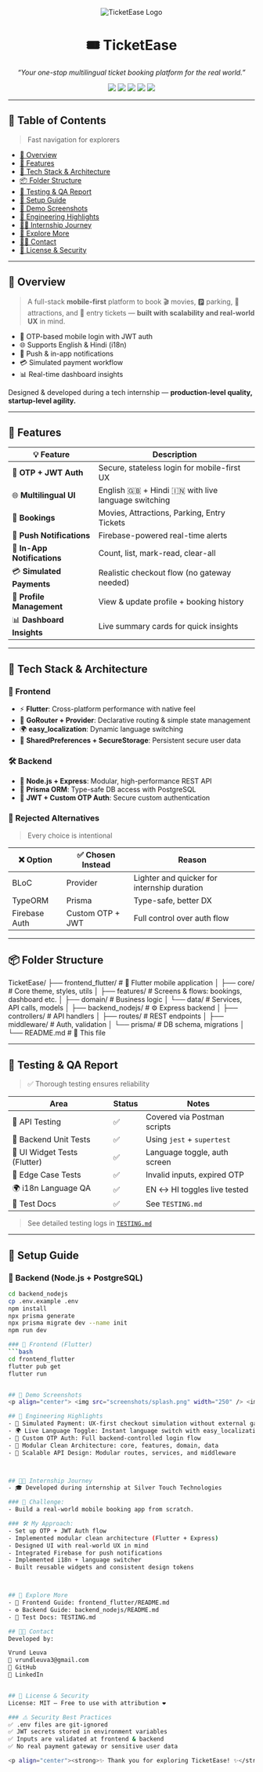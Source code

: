 <p align="center">
  <img src="https://source.unsplash.com/random/800x200/?ticket,logo" alt="TicketEase Logo" />
</p>

<h1 align="center">🎟️ TicketEase</h1>

<p align="center"><em>“Your one-stop multilingual ticket booking platform for the real world.”</em></p>

<p align="center">
  <img src="https://img.shields.io/badge/Built%20with-Flutter-blue" />
  <img src="https://img.shields.io/badge/Backend-Node.js-green" />
  <img src="https://img.shields.io/badge/Database-PostgreSQL-blue" />
  <img src="https://img.shields.io/badge/Test%20Coverage-68%25-brightgreen" />
  <img src="https://img.shields.io/badge/Localization-EN%20%7C%20HI-orange" />
</p>

---

## 📘 Table of Contents  
> Fast navigation for explorers

- [🎯 Overview](#-overview)
- [🚀 Features](#-features)
- [🧱 Tech Stack & Architecture](#-tech-stack--architecture)
- [📦 Folder Structure](#-folder-structure)
- [🧪 Testing & QA Report](#-testing--qa-report)
- [🔧 Setup Guide](#-setup-guide)
- [📸 Demo Screenshots](#-demo-screenshots)
- [🧠 Engineering Highlights](#-engineering-highlights)
- [👨‍💼 Internship Journey](#-internship-journey)
- [🔗 Explore More](#-explore-more)
- [👨‍💻 Contact](#-contact)
- [📜 License & Security](#-license--security)

---

## 🎯 Overview  
> A full-stack **mobile-first** platform to book 🎬 movies, 🅿️ parking, 🎢 attractions, and 🎫 entry tickets — **built with scalability and real-world UX** in mind.

- 🔐 OTP-based mobile login with JWT auth
- 🌐 Supports English & Hindi (i18n)
- 📲 Push & in-app notifications
- 💳 Simulated payment workflow
- 📊 Real-time dashboard insights

Designed & developed during a tech internship — **production-level quality, startup-level agility.**

---

## 🚀 Features

| 💡 Feature                | Description |
|--------------------------|-------------|
| 🔐 **OTP + JWT Auth**     | Secure, stateless login for mobile-first UX |
| 🌐 **Multilingual UI**    | English 🇬🇧 + Hindi 🇮🇳 with live language switching |
| 🎫 **Bookings**           | Movies, Attractions, Parking, Entry Tickets |
| 📲 **Push Notifications** | Firebase-powered real-time alerts |
| 🔔 **In-App Notifications** | Count, list, mark-read, clear-all |
| 💳 **Simulated Payments** | Realistic checkout flow (no gateway needed) |
| 👤 **Profile Management** | View & update profile + booking history |
| 📊 **Dashboard Insights** | Live summary cards for quick insights |

---

## 🧱 Tech Stack & Architecture

### 🧭 Frontend
- ⚡ **Flutter**: Cross-platform performance with native feel
- 🧭 **GoRouter + Provider**: Declarative routing & simple state management
- 🌍 **easy_localization**: Dynamic language switching
- 📱 **SharedPreferences + SecureStorage**: Persistent secure user data

### 🛠️ Backend
- 🚀 **Node.js + Express**: Modular, high-performance REST API
- 🧬 **Prisma ORM**: Type-safe DB access with PostgreSQL
- 🔐 **JWT + Custom OTP Auth**: Secure custom authentication

### 🔄 Rejected Alternatives
> Every choice is intentional

| ❌ Option | ✅ Chosen Instead | Reason |
|----------|------------------|--------|
| BLoC     | Provider          | Lighter and quicker for internship duration |
| TypeORM  | Prisma            | Type-safe, better DX |
| Firebase Auth | Custom OTP + JWT | Full control over auth flow |

---

## 📦 Folder Structure

TicketEase/
├── frontend_flutter/ # 📱 Flutter mobile application
│ ├── core/ # Core theme, styles, utils
│ ├── features/ # Screens & flows: bookings, dashboard etc.
│ ├── domain/ # Business logic
│ └── data/ # Services, API calls, models
│
├── backend_nodejs/ # ⚙️ Express backend
│ ├── controllers/ # API handlers
│ ├── routes/ # REST endpoints
│ ├── middleware/ # Auth, validation
│ └── prisma/ # DB schema, migrations
│
└── README.md # 📘 This file

---

## 🧪 Testing & QA Report

> ✅ Thorough testing ensures reliability

| Area                         | Status | Notes                          |
|------------------------------|--------|--------------------------------|
| 🔄 API Testing               | ✅     | Covered via Postman scripts    |
| 🧪 Backend Unit Tests        | ✅     | Using `jest` + `supertest`     |
| 🧬 UI Widget Tests (Flutter) | ✅     | Language toggle, auth screen   |
| 🧠 Edge Case Tests           | ✅     | Invalid inputs, expired OTP    |
| 🌍 i18n Language QA          | ✅     | EN ↔️ HI toggles live tested    |
| 📜 Test Docs                 | ✅     | See `TESTING.md`               |

> See detailed testing logs in [`TESTING.md`](./TESTING.md)

---

## 🔧 Setup Guide

### 🔌 Backend (Node.js + PostgreSQL)
```bash
cd backend_nodejs
cp .env.example .env
npm install
npx prisma generate
npx prisma migrate dev --name init
npm run dev

### 📱 Frontend (Flutter)
```bash
cd frontend_flutter
flutter pub get
flutter run


## 📸 Demo Screenshots
<p align="center"> <img src="screenshots/splash.png" width="250" /> <img src="screenshots/dashboard.png" width="250" /> <img src="screenshots/booking_movie.png" width="250" /> <img src="screenshots/notifications.png" width="250" /> <img src="screenshots/profile.png" width="250" /> </p>

## 🧠 Engineering Highlights
- 🔄 Simulated Payment: UX-first checkout simulation without external gateway
- 🌍 Live Language Toggle: Instant language switch with easy_localization
- 🔐 Custom OTP Auth: Full backend-controlled login flow
- 🧠 Modular Clean Architecture: core, features, domain, data
- 🧩 Scalable API Design: Modular routes, services, and middleware



## 👨‍💼 Internship Journey
- 🎓 Developed during internship at Silver Touch Technologies

### 📌 Challenge:
- Build a real-world mobile booking app from scratch.

### 🛠️ My Approach:
- Set up OTP + JWT Auth flow
- Implemented modular clean architecture (Flutter + Express)
- Designed UI with real-world UX in mind
- Integrated Firebase for push notifications
- Implemented i18n + language switcher
- Built reusable widgets and consistent design tokens



## 🔗 Explore More
- 📱 Frontend Guide: frontend_flutter/README.md
- ⚙️ Backend Guide: backend_nodejs/README.md
- 🧪 Test Docs: TESTING.md

## 👨‍💻 Contact
Developed by:

Vrund Leuva
📧 vrundleuva3@gmail.com
🔗 GitHub
🔗 LinkedIn


## 📜 License & Security
License: MIT — Free to use with attribution ❤️

### ⚠️ Security Best Practices
✅ .env files are git-ignored
✅ JWT secrets stored in environment variables
✅ Inputs are validated at frontend & backend
✅ No real payment gateway or sensitive user data

<p align="center"><strong>✨ Thank you for exploring TicketEase! ✨</strong></p> ```